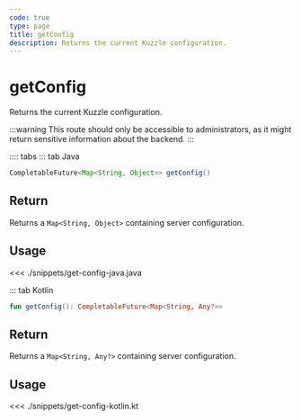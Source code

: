 ```yaml
---
code: true
type: page
title: getConfig
description: Returns the current Kuzzle configuration.
---
```


# getConfig

Returns the current Kuzzle configuration.

:::warning
This route should only be accessible to administrators, as it might return sensitive information about the backend.
:::

:::: tabs
::: tab Java

```java
CompletableFuture<Map<String, Object>> getConfig()
```

## Return

Returns a `Map<String, Object>` containing server configuration.

## Usage

<<< ./snippets/get-config-java.java

::: tab Kotlin

```kotlin
fun getConfig(): CompletableFuture<Map<String, Any?>>
```

## Return

Returns a `Map<String, Any?>` containing server configuration.

## Usage

<<< ./snippets/get-config-kotlin.kt
